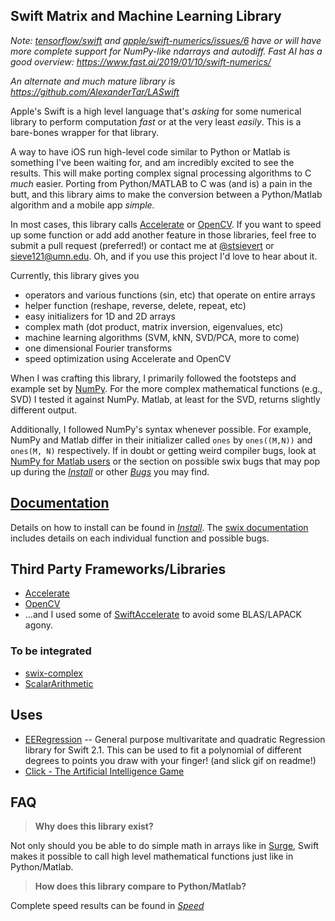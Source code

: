## Swift Matrix and Machine Learning Library

*Note: [tensorflow/swift][t4sw] and [apple/swift-numerics/issues/6][asn6] have
or will have more complete support for NumPy-like ndarrays and autodiff. Fast AI
has a good overview: https://www.fast.ai/2019/01/10/swift-numerics/*

*An alternate and much mature library is https://github.com/AlexanderTar/LASwift*

[t4sw]:https://github.com/tensorflow/swift
[asn6]:https://github.com/apple/swift-numerics/issues/6

Apple's Swift is a high level language that's *asking* for some numerical
library to perform computation *fast* or at the very least *easily*. This is a
bare-bones wrapper for that library.

A way to have iOS run high-level code similar to Python or Matlab is something
I've been waiting for, and am incredibly excited to see the results. This will
make porting complex signal processing algorithms to C *much* easier. Porting
from Python/MATLAB to C was (and is) a pain in the butt, and this library aims
to make the conversion between a Python/Matlab algorithm and a mobile app
*simple.*

In most cases, this library calls [Accelerate][accel] or [OpenCV][opencv]. If
you want to speed up some function or add add another feature in those
libraries, feel free to submit a pull request (preferred!) or contact me at
[@stsievert][st] or [sieve121@umn.edu](mailto:sieve121@umn.edu). Oh, and if you
use this project I'd love to hear about it.

Currently, this library gives you

* operators and various functions (sin, etc) that operate on entire arrays
* helper function (reshape, reverse, delete, repeat, etc)
* easy initializers for 1D and 2D arrays
* complex math (dot product, matrix inversion, eigenvalues, etc)
* machine learning algorithms (SVM, kNN, SVD/PCA, more to come)
* one dimensional Fourier transforms
* speed optimization using Accelerate and OpenCV

When I was crafting this library, I primarily followed the footsteps and
example set by [NumPy][numpy]. For the more complex mathematical functions
(e.g., SVD) I tested it against NumPy. Matlab, at least for the SVD, returns
slightly different output.

Additionally, I followed NumPy's syntax whenever possible. For example, NumPy
and Matlab differ in their initializer called `ones` by `ones((M,N))` and
`ones(M, N)` respectively. If in doubt or getting weird compiler bugs, look at
[NumPy for Matlab users][nfm] or the section on possible swix bugs that may pop
up during the [*Install*][install] or other [*Bugs*][bugs] you may find.

[bugs]:http://scottsievert.com/swix/bugs.html
[nfm]:http://wiki.scipy.org/NumPy_for_Matlab_Users

## [Documentation][swix-doc]
Details on how to install can be found in [*Install*][install]. The
[swix documentation][swix-doc] includes details on each individual function and
possible bugs.

[install]:http://scottsievert.com/swix/installation.html
[swix-doc]:http://scottsievert.com/swix/

## Third Party Frameworks/Libraries
* [Accelerate][accel]
* [OpenCV][opencv]
* ...and I used some of [SwiftAccelerate][ais] to avoid some BLAS/LAPACK agony.

### To be integrated
* [swix-complex][complex]
* [ScalarArithmetic][scalar]

## Uses
* [EERegression](https://github.com/erkekin/EERegression/) -- General purpose
  multivaritate and quadratic Regression library for Swift 2.1. This can be
  used to fit a polynomial of different degrees to points you draw with your
  finger! (and slick gif on readme!)
* [Click - The Artificial Intelligence
  Game](https://itunes.apple.com/ai/app/click-artificial-intelligence/id1032660757?mt=8)

## FAQ
> **Why does this library exist?**

Not only should you be able to do simple math in arrays like in [Surge], Swift
makes it possible to call high level mathematical functions just like in
Python/Matlab.

> **How does this library compare to Python/Matlab?**

Complete speed results can be found in *[Speed]*

[Speed]:http://scottsievert.com/swix/speed.html
[Surge]:https://github.com/mattt/Surge


[ais]:https://github.com/haginile/SwiftAccelerate
[so]:http://stackoverflow.com/q/24727674/1141256
[opencv]:http://opencv.org
[scalar]:https://github.com/seivan/ScalarArithmetic
[complex]:https://github.com/dankogai/swift-complex
[numpy]:http://www.numpy.org
[accel]:https://developer.apple.com/library/prerelease/mac/documentation/Accelerate/Reference/AccelerateFWRef/_index.html#//apple_ref/doc/uid/TP40009465
[@]:https://developer.apple.com/library/prerelease/ios/documentation/swift/conceptual/swift_programming_language/AdvancedOperators.html#//apple_ref/doc/uid/TP40014097-CH27-XID_48
[ones]:http://docs.scipy.org/doc/numpy/reference/generated/numpy.ones.html
[zeros]:http://docs.scipy.org/doc/numpy/reference/generated/numpy.zeros.html#numpy.zeros
[pep]:http://legacy.python.org/dev/peps/pep-0465/#implementation-details
[st]:https://twitter.com/stsievert
